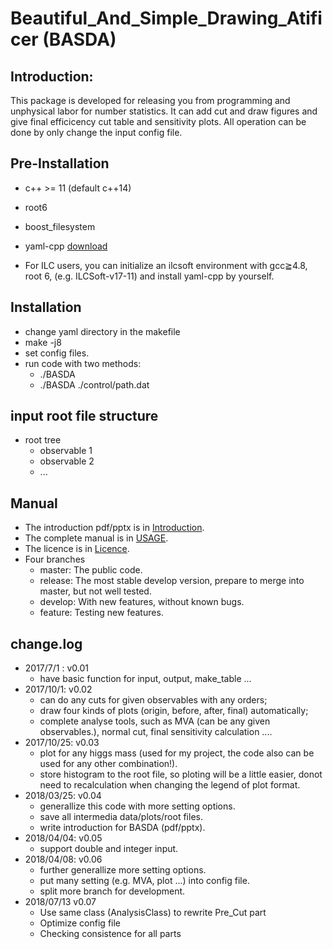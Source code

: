 # Beautiful_And_Simple_Drawing_Atificer (BASDA)

## Introduction:
This package is developed for releasing you from programming and unphysical labor for number statistics. It can add cut and draw figures and give final efficicency cut table and sensitivity plots.
All operation can be done by only change the input config file.

## Pre-Installation
 - c++ >= 11 (default c++14)
 - root6 
 - boost_filesystem 
 - yaml-cpp [download](https://github.com/jbeder/yaml-cpp)

 - For ILC users, you can initialize an ilcsoft environment with gcc≧4.8, root 6, (e.g. ILCSoft-v17-11) and install yaml-cpp by yourself.

## Installation
 - change yaml directory in the makefile
 - make -j8
 - set config files.
 - run code with two methods:
   - ./BASDA 
   - ./BASDA ./control/path.dat

 

## input root file structure
  - root tree 
	  - observable 1
	  - observable 2
      - ...

## Manual
 - The introduction pdf/pptx is in [Introduction](./doc/BASDA_Introduction.pdf).
 - The complete manual is in [USAGE](./doc/USAGE.md).
 - The licence is in [Licence](./doc/LICENCE).
 - Four branches 
	- master: The public code.
    - release: The most stable develop version, prepare to merge into master, but not well tested.
    - develop: With new features, without known bugs.
    - feature: Testing new features.

## change.log
- 2017/7/1 :  v0.01 
    - have basic function for input, output, make_table ...
- 2017/10/1:  v0.02 
    - can do any cuts for given observables with any orders; 
    - draw four kinds of plots (origin, before, after, final) automatically; 
    - complete analyse tools, such as MVA (can be any given observables.), normal cut, final sensitivity calculation ....
- 2017/10/25: v0.03
    - plot for any higgs mass (used for my project, the code also can be used for any other combination!).
    - store histogram to the root file, so ploting will be a little easier, donot need to recalculation when changing the legend of plot format.
- 2018/03/25: v0.04
    - generallize this code with more setting options.
    - save all intermedia data/plots/root files.
    - write introduction for BASDA (pdf/pptx).
- 2018/04/04: v0.05
    - support double and integer input.
- 2018/04/08: v0.06
    - further generallize more setting options.
    - put many setting (e.g. MVA, plot ...) into config file.
    - split more branch for development.
- 2018/07/13 v0.07
    - Use same class (AnalysisClass) to rewrite Pre_Cut part
    - Optimize config file 
    - Checking consistence for all parts
